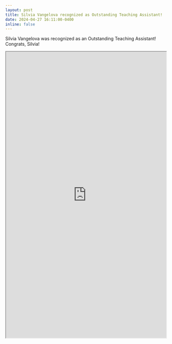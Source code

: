 ```yaml
---
layout: post
title: Silvia Vangelova recognized as Outstanding Teaching Assistant!
date: 2024-04-27 16:11:00-0400
inline: false
---
```


Silvia Vangelova was recognized as an Outstanding Teaching Assistant! Congrats, Silvia!

<div>
    <iframe src="https://www.linkedin.com/embed/feed/update/urn:li:share:7190068700073385984" height="900" width="504" frameborder="1" allowfullscreen="" title="Embedded post"></iframe>
</div>
